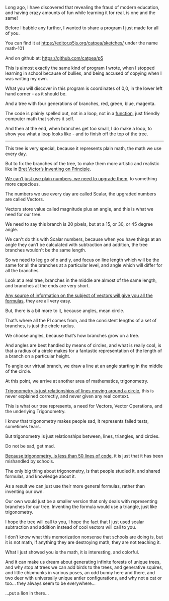 Long ago, I have discovered that revealing the fraud of modern education,
and having crazy amounts of fun while learning it for real, is one and the same!

Before I babble any further,
I wanted to share a program I just made for all of you.

You can find it at https://editor.p5js.org/catpea/sketches/
under the name math-101

And on github at:
https://github.com/catpea/p5

This is almost exactly the same kind of program I wrote,
when I stopped learning in school because of bullies, and being accused of copying when I was writing my own.

What you will discover in this program is coordinates of 0,0,
in the lower left hand corner - as it should be.

And a tree with four generations of branches,
red, green, blue, magenta.

The code is plainly spelled out, not in a loop, not in a [function][6],
just friendly computer math that solves it self.

And then at the end, when branches get too small,
I do make a loop, to show you what a loop looks like - and to finish off the top of the tree.

---

This tree is very special,
because it represents plain math, the math we use every day.

But to fix the branches of the tree,
to make them more artistic and realistic like in [Bret Victor’s Inventing on Principle][1].

[We can’t just use plain numbers, we need to upgrade them][2],
to something more capacious.

The numbers we use every day are called Scalar,
the upgraded numbers are called Vectors.

Vectors store value called magnitude plus an angle,
and this is what we need for our tree.

We need to say this branch is 20 pixels,
but at a 15, or 30, or 45 degree angle.

We can't do this with Scalar numbers,
because when you have things at an angle they can’t be calculated with subtraction and addition, the tree branches wouldn't be the same length.

So we need to leg go of x and y,
and focus on line length which will be the same for all the branches at a particular level, and angle which will differ for all the branches.

Look at a real tree,
branches in the middle are almost of the same length, and branches at the ends are very short.

[Any source of information on the subject of vectors will give you all the formulas][3],
they are all very easy.

But, there is a bit more to it,
because angles, mean circle.

That’s where all the PI comes from,
and the consistent lengths of a set of branches, is just the circle radius.

We choose angles,
because that’s how branches grow on a tree.

And angles are best handled by means of circles,
and what is really cool, is that a radius of a circle makes for a fantastic representation of the length of a branch on a particular height.

To angle our virtual branch,
we draw a line at an angle starting in the middle of the circle.

At this point,
we arrive at another area of mathematics, trigonometry.

[Trigonometry is just relationships of lines moving around a circle][4],
this is never explained correctly, and never given any real context.

This is what our tree represents,
a need for Vectors, Vector Operations, and the underlying Trigonometry.

I know that trigonometry makes people sad,
it represents failed tests, sometimes tears.

But trigonometry is just relationships between,
lines, triangles, and circles.

Do not be sad,
get mad.

[Because trigonometry, is less than 50 lines of code][5],
it is just that it has been mishandled by schools.

The only big thing about trigonometry,
is that people studied it, and shared formulas, and knowledge about it.

As a result we can just use their more general formulas,
rather than inventing our own.

Our own would just be a smaller version that only deals with representing branches for our tree.
Inventing the formula would use a triangle, just like trigonometry.

I hope the tree will call to you,
I hope the fact that I just used scalar subtraction and addition instead of cool vectors will call to you.

I don’t know what this memorization nonsense that schools are doing is,
but it is not math, if anything they are destroying math, they are not teaching it.

What I just showed you is the math,
it is interesting, and colorful.

And it can make us dream about generating infinite forests of unique trees,
and why stop at trees we can add birds to the trees, and generative squires, and little chipmunks in various poses,
an odd bunny here and there, and two deer with universally unique antler configurations, and why not a cat or too... they always seem to be everywhere...

...put a lion in there...

[1]: https://www.youtube.com/watch?v=8QiPFmIMxFc
[2]: https://www.youtube.com/watch?v=_QC42w0npwQ
[3]: https://www.mathsisfun.com/algebra/vectors.html
[4]: https://www.youtube.com/watch?v=mhd9FXYdf4s
[5]: https://gist.github.com/jgphilpott/1378cc2cccde6d65c5fb2b6111b5a98f
[6]: https://www.youtube.com/watch?v=xUI5Tsl2JpY
